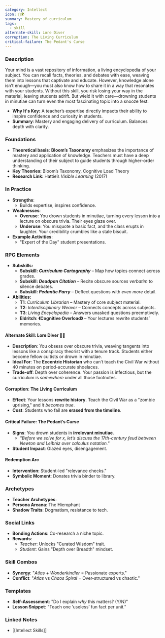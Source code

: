 ```yaml
---
category: Intellect
icon: 🧠🌍
summary: Mastery of curriculum
tags:
  - skill
alternate-skill: Lore Diver
corruption: The Living Curriculum
critical-failure: The Pedant's Curse
---
```

### **Description**  
Your mind is a vast repository of information, a living encyclopedia of your subject. You can recall facts, theories, and debates with ease, weaving them into lessons that captivate and educate. However, knowledge alone isn’t enough—you must also know how to share it in a way that resonates with your students. Without this skill, you risk losing your way in the material, leaving students adrift. But wield it with care—drowning students in minutiae can turn even the most fascinating topic into a snooze fest.
- **Why It's Key:** A teacher’s expertise directly impacts their ability to inspire confidence and curiosity in students.
- **Summary**: Mastery and engaging delivery of curriculum. Balances depth with clarity.

### **Foundations**  
- **Theoretical basis**: **Bloom’s Taxonomy** emphasizes the importance of mastery and application of knowledge. Teachers must have a deep understanding of their subject to guide students through higher-order thinking.
- **Key Theories**: Bloom’s Taxonomy, Cognitive Load Theory  
- **Research Link**: Hattie’s *Visible Learning* (2017)  

### **In Practice**  
- **Strengths**:  
	- Builds expertise, inspires confidence.
- **Weaknesses**:  
	- **Overuse**: You drown students in minutiae, turning every lesson into a lecture on obscure trivia. Their eyes glaze over.
	- **Underuse**: You misquote a basic fact, and the class erupts in laughter. Your credibility crumbles like a stale biscuit.
- **Example Activities**:  
	- "Expert of the Day" student presentations.  

### **RPG Elements**  
- **Subskills:**
	- **Subskill: _Curriculum Cartography_** – Map how topics connect across grades.
	- **Subskill: _Deadpan Citation_** – Recite obscure sources _verbatim_ to silence debates.
	- **Subskill: _Pedantic Parry_** – Deflect questions with _even more_ detail.
- **Abilities:**
	- **T1**: _Curriculum Librarian_ – Mastery of core subject material.
	- **T2**: _Interdisciplinary Weaver_ – Connects concepts across subjects.
	- **T3**: _Living Encyclopedia_ – Answers unasked questions preemptively.
	- **Eldritch**: **《Cognitive Overload》** – Your lectures rewrite students’ memories.
#### **Alternate Skill: Lore Diver 📜🌊**
- **Description**: You obsess over obscure trivia, weaving tangents into lessons like a conspiracy theorist with a tenure track. Students either become fellow cultists or drown in minutiae.
- **Ideal For**: The **Eccentric Historian** who can’t teach the Civil War without 40 minutes on period-accurate shoelaces.
- **Trade-off**: Depth over coherence. Your passion is infectious, but the curriculum is _somewhere_ under all those footnotes.
#### **Corruption: The Living Curriculum**
- **Effect**: Your lessons **rewrite history**. Teach the Civil War as a "zombie uprising," and _it becomes true_.
- **Cost**: Students who fail are **erased from the timeline**.
#### **Critical Failure: The Pedant’s Curse** 
- **Signs**: You drown students in **irrelevant minutiae**.
    - _"Before we solve for x, let’s discuss the 17th-century feud between Newton and Leibniz over calculus notation."_
- **Student Impact**: Glazed eyes, disengagement.  
#### **Redemption Arc**  
- **Intervention**: Student-led "relevance checks."  
- **Symbolic Moment**: Donates trivia binder to library.  

### **Archetypes**  
- **Teacher Archetypes**: 
- **Persona Arcana**: The Hierophant  
- **Shadow Traits**: Dogmatism, resistance to tech.  

### **Social Links**  
- **Bonding Actions**: Co-research a niche topic.  
- **Rewards**:  
  - *Teacher*: Unlocks "Curated Wisdom" trait.  
  - *Student*: Gains "Depth over Breadth" mindset.  

### **Skill Combos**  
- **Synergy**: "*Atlas* + *Wonderkindler* = Passionate experts."  
- **Conflict**: "*Atlas* vs *Chaos Spiral* = Over-structured vs chaotic."  

### **Templates**  
- **Self-Assessment**: "Do I explain *why* this matters? (Y/N)"  
- **Lesson Snippet**: "Teach one ‘useless’ fun fact per unit."  

### **Linked Notes** 
- [[Intellect Skills]]